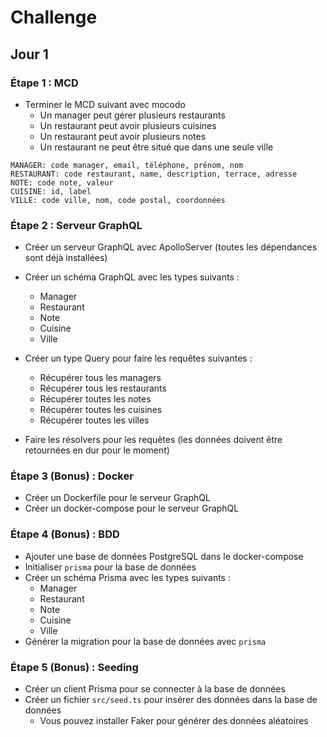 # Challenge

## Jour 1

### Étape 1 : MCD

- Terminer le MCD suivant avec mocodo 
  - Un manager peut gérer plusieurs restaurants
  - Un restaurant peut avoir plusieurs cuisines
  - Un restaurant peut avoir plusieurs notes
  - Un restaurant ne peut être situé que dans une seule ville

```mocodo
MANAGER: code manager, email, téléphone, prénom, nom
RESTAURANT: code restaurant, name, description, terrace, adresse
NOTE: code note, valeur
CUISINE: id, label
VILLE: code ville, nom, code postal, coordonnées
```

### Étape 2 : Serveur GraphQL

- Créer un serveur GraphQL avec ApolloServer (toutes les dépendances sont déjà installées)
- Créer un schéma GraphQL avec les types suivants :
  - Manager
  - Restaurant
  - Note
  - Cuisine
  - Ville
- Créer un type Query pour faire les requêtes suivantes :
  - Récupérer tous les managers
  - Récupérer tous les restaurants
  - Récupérer toutes les notes
  - Récupérer toutes les cuisines
  - Récupérer toutes les villes

- Faire les résolvers pour les requêtes (les données doivent être retournées en dur pour le moment)

### Étape 3 (Bonus) : Docker

- Créer un Dockerfile pour le serveur GraphQL
- Créer un docker-compose pour le serveur GraphQL

### Étape 4 (Bonus) : BDD

- Ajouter une base de données PostgreSQL dans le docker-compose
- Initialiser `prisma` pour la base de données
- Créer un schéma Prisma avec les types suivants :
  - Manager
  - Restaurant
  - Note
  - Cuisine
  - Ville
- Générer la migration pour la base de données avec `prisma`

### Étape 5 (Bonus) : Seeding

- Créer un client Prisma pour se connecter à la base de données
- Créer un fichier `src/seed.ts` pour insérer des données dans la base de données
  - Vous pouvez installer Faker pour générer des données aléatoires


